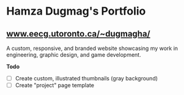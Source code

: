 # Hamza Dugmag's Portfolio
## www.eecg.utoronto.ca/~dugmagha/

A custom, responsive, and branded website showcasing my work in engineering, graphic design, and game development.

**Todo**
- [ ] Create custom, illustrated thumbnails (gray background)
- [ ] Create "project" page template

